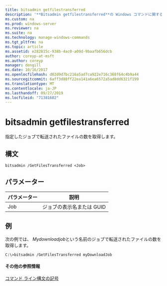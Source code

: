 ```yaml
---
title: bitsadmin getfilestransferred
description: '**Bitsadmin getfilestransferred**の Windows コマンドに関するトピックでは、指定したジョブで転送されたファイルの数を取得します。'
ms.custom: na
ms.prod: windows-server
ms.reviewer: na
ms.suite: na
ms.technology: manage-windows-commands
ms.tgt_pltfrm: na
ms.topic: article
ms.assetid: e282815c-938b-4ac0-a09d-9baafb656dcb
author: coreyp-at-msft
ms.author: coreyp
manager: dongill
ms.date: 10/16/2017
ms.openlocfilehash: d02d9d7bc216a5ad7ca922e716c368f64c4b9a44
ms.sourcegitcommit: 6aff3d88ff22ea141a6ea6572a5ad8dd6321f199
ms.translationtype: MT
ms.contentlocale: ja-JP
ms.lasthandoff: 09/27/2019
ms.locfileid: "71381602"
---
```

# <a name="bitsadmin-getfilestransferred"></a>bitsadmin getfilestransferred



指定したジョブで転送されたファイルの数を取得します。

## <a name="syntax"></a>構文

```
bitsadmin /GetFilesTransferred <Job>
```

## <a name="parameters"></a>パラメーター

|パラメーター|説明|
|---------|-----------|
|Job|ジョブの表示名または GUID|

## <a name="BKMK_examples"></a>例

次の例では、 *Mydownloadjob*という名前のジョブで転送されたファイルの数を取得します。
```
C:\>bitsadmin /GetFilesTransferred myDownloadJob
```

#### <a name="additional-references"></a>その他の参照情報

[コマンド ライン構文の記号](command-line-syntax-key.md)